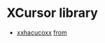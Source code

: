 # XCursor library

- [xxhacucoxx](xxhacucoxx) [from](https://fxtwitter.com/hero0512118/status/1853974289323823299)
